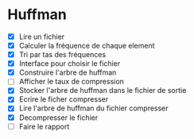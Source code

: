 # Huffman

- [x] Lire un fichier
- [x] Calculer la fréquence de chaque element
- [x] Tri par tas des fréquences
- [x] Interface pour choisir le fichier
- [x] Construire l'arbre de huffman
- [ ] Afficher le taux de compression 
- [x] Stocker l'arbre de huffman dans le fichier de sortie 
- [x] Ecrire le ficher compresser
- [x] Lire l'arbre de huffman du fichier compresser
- [x] Decompresser le fichier
- [ ] Faire le rapport
